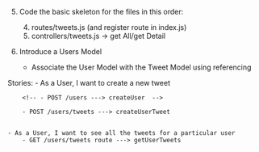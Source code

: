 
<!-- 1. index.js -> Set up our server
2. install packages:
    -express, mongoose ... 
3. Create a folder for Routes/Controllers/Config/Model
4. Create the following files:
    - models/Tweet.js
    - controllers/tweets.js
    - routes/tweets.js
    - config/database.js
    - seeds.js
    - .env -->

5. Code the basic skeleton for the files in this order:
    <!-- 1. config/database.js -> Connect to DB -->
    <!-- 2. models/Tweet.js -->
    <!-- 3. seeds.js -> insert sample data -->
    4. routes/tweets.js (and register route in index.js)
    5. controllers/tweets.js -> get All/get Detail


6. Introduce a Users Model
    - Associate the User Model with the Tweet Model using referencing 
        <!-- - Create a new file -> models/User.js -->
        <!-- - Create a new User schema and model -->
        <!-- - Add tweets property to reference the Tweet model -->
    <!-- - 1 User has Many Tweets -->

Stories:
    - As a User, I want to create a new tweet
        <!-- - Create a User Controller file & User Router file -->

        <!-- - POST /users ---> createUser  -->

        - POST /users/tweets ---> createUserTweet

        
    - As a User, I want to see all the tweets for a particular user
        - GET /users/tweets route ---> getUserTweets












